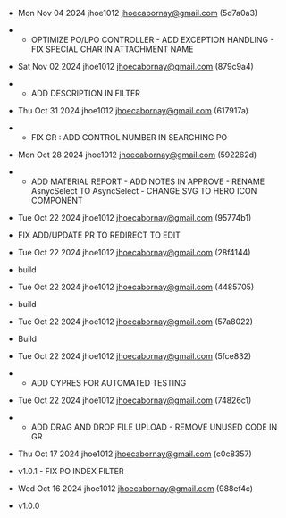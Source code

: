 * Mon Nov 04 2024 jhoe1012 <jhoecabornay@gmail.com> (5d7a0a3)
- - OPTIMIZE PO/LPO CONTROLLER - ADD EXCEPTION HANDLING - FIX SPECIAL CHAR IN ATTACHMENT NAME

* Sat Nov 02 2024 jhoe1012 <jhoecabornay@gmail.com> (879c9a4)
- - ADD DESCRIPTION IN FILTER

* Thu Oct 31 2024 jhoe1012 <jhoecabornay@gmail.com> (617917a)
- - FIX GR : ADD CONTROL NUMBER IN SEARCHING PO

* Mon Oct 28 2024 jhoe1012 <jhoecabornay@gmail.com> (592262d)
- - ADD MATERIAL REPORT - ADD NOTES IN APPROVE - RENAME AsnycSelect TO AsyncSelect - CHANGE SVG TO HERO ICON COMPONENT

* Tue Oct 22 2024 jhoe1012 <jhoecabornay@gmail.com> (95774b1)
- FIX ADD/UPDATE PR TO REDIRECT TO EDIT

* Tue Oct 22 2024 jhoe1012 <jhoecabornay@gmail.com> (28f4144)
- build

* Tue Oct 22 2024 jhoe1012 <jhoecabornay@gmail.com> (4485705)
- build

* Tue Oct 22 2024 jhoe1012 <jhoecabornay@gmail.com> (57a8022)
- Build

* Tue Oct 22 2024 jhoe1012 <jhoecabornay@gmail.com> (5fce832)
- - ADD CYPRES FOR AUTOMATED TESTING

* Tue Oct 22 2024 jhoe1012 <jhoecabornay@gmail.com> (74826c1)
- - ADD DRAG AND DROP FILE UPLOAD - REMOVE UNUSED CODE IN GR

* Thu Oct 17 2024 jhoe1012 <jhoecabornay@gmail.com> (c0c8357)
- v1.0.1 - FIX PO INDEX FILTER

* Wed Oct 16 2024 jhoe1012 <jhoecabornay@gmail.com> (988ef4c)
- v1.0.0

